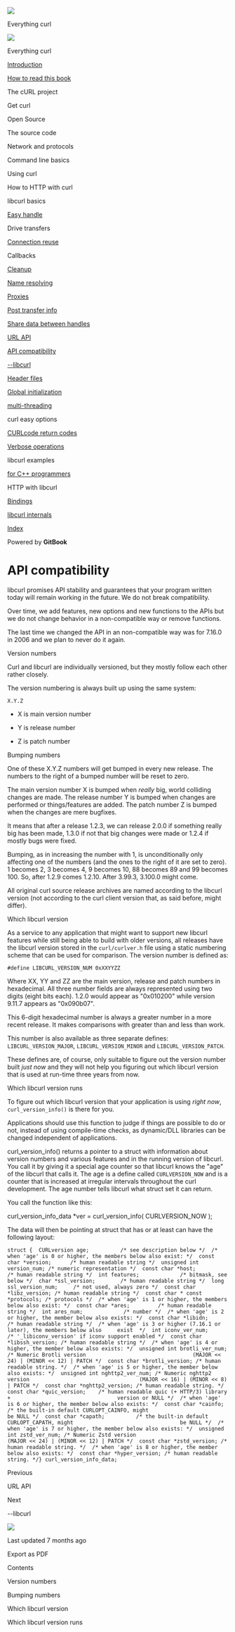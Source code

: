 <a href="../index.html" class="link-a079aa82--primary-53a25e66--logoLink-10d08504"></a>

<img src="https://gblobscdn.gitbook.com/orgs%2F-LxuH0qSm4xO9nWfEBlB%2Favatar.png?alt=media" class="image-67b14f24--avatar-1c1d03ec" />

<span class="text-4505230f--UIH400-4e41e82a--textContentFamily-49a318e1--spaceNameText-677c2969">Everything curl</span>

<a href="../index.html" class="link-a079aa82--primary-53a25e66--logoLink-10d08504"></a>

<img src="https://gblobscdn.gitbook.com/orgs%2F-LxuH0qSm4xO9nWfEBlB%2Favatar.png?alt=media" class="image-67b14f24--avatar-1c1d03ec" />

<span class="text-4505230f--UIH400-4e41e82a--textContentFamily-49a318e1--spaceNameText-677c2969">Everything curl</span>

<a href="../index.html" class="navButton-94f2579c--navButtonClickable-161b88ca"><span class="text-4505230f--UIH300-2063425d--textContentFamily-49a318e1--navButtonLabel-14a4968f">Introduction</span></a>

<a href="../how-to-read.html" class="navButton-94f2579c--navButtonClickable-161b88ca"><span class="text-4505230f--UIH300-2063425d--textContentFamily-49a318e1--navButtonLabel-14a4968f">How to read this book</span></a>

<span class="text-4505230f--UIH300-2063425d--textContentFamily-49a318e1--navButtonLabel-14a4968f">The cURL project</span>

<span class="text-4505230f--UIH300-2063425d--textContentFamily-49a318e1--navButtonLabel-14a4968f">Get curl</span>

<span class="text-4505230f--UIH300-2063425d--textContentFamily-49a318e1--navButtonLabel-14a4968f">Open Source</span>

<span class="text-4505230f--UIH300-2063425d--textContentFamily-49a318e1--navButtonLabel-14a4968f">The source code</span>

<span class="text-4505230f--UIH300-2063425d--textContentFamily-49a318e1--navButtonLabel-14a4968f">Network and protocols</span>

<span class="text-4505230f--UIH300-2063425d--textContentFamily-49a318e1--navButtonLabel-14a4968f">Command line basics</span>

<span class="text-4505230f--UIH300-2063425d--textContentFamily-49a318e1--navButtonLabel-14a4968f">Using curl</span>

<span class="text-4505230f--UIH300-2063425d--textContentFamily-49a318e1--navButtonLabel-14a4968f">How to HTTP with curl</span>

<span class="text-4505230f--UIH300-2063425d--textContentFamily-49a318e1--navButtonLabel-14a4968f">libcurl basics</span>

<a href="easyhandle.html" class="navButton-94f2579c--pageItemWithChildrenNested-2c5d8183--navButtonClickable-161b88ca"><span class="text-4505230f--UIH300-2063425d--textContentFamily-49a318e1--navButtonLabel-14a4968f">Easy handle</span></a>

<span class="text-4505230f--UIH300-2063425d--textContentFamily-49a318e1--navButtonLabel-14a4968f">Drive transfers</span>

<a href="connectionreuse.html" class="navButton-94f2579c--pageItemWithChildrenNested-2c5d8183--navButtonClickable-161b88ca"><span class="text-4505230f--UIH300-2063425d--textContentFamily-49a318e1--navButtonLabel-14a4968f">Connection reuse</span></a>

<span class="text-4505230f--UIH300-2063425d--textContentFamily-49a318e1--navButtonLabel-14a4968f">Callbacks</span>

<a href="cleanup.html" class="navButton-94f2579c--pageItemWithChildrenNested-2c5d8183--navButtonClickable-161b88ca"><span class="text-4505230f--UIH300-2063425d--textContentFamily-49a318e1--navButtonLabel-14a4968f">Cleanup</span></a>

<a href="names.html" class="navButton-94f2579c--pageItemWithChildrenNested-2c5d8183--navButtonClickable-161b88ca"><span class="text-4505230f--UIH300-2063425d--textContentFamily-49a318e1--navButtonLabel-14a4968f">Name resolving</span></a>

<a href="proxies.html" class="navButton-94f2579c--pageItemWithChildrenNested-2c5d8183--navButtonClickable-161b88ca"><span class="text-4505230f--UIH300-2063425d--textContentFamily-49a318e1--navButtonLabel-14a4968f">Proxies</span></a>

<a href="getinfo.html" class="navButton-94f2579c--pageItemWithChildrenNested-2c5d8183--navButtonClickable-161b88ca"><span class="text-4505230f--UIH300-2063425d--textContentFamily-49a318e1--navButtonLabel-14a4968f">Post transfer info</span></a>

<a href="sharing.html" class="navButton-94f2579c--pageItemWithChildrenNested-2c5d8183--navButtonClickable-161b88ca"><span class="text-4505230f--UIH300-2063425d--textContentFamily-49a318e1--navButtonLabel-14a4968f">Share data between handles</span></a>

<a href="url.html" class="navButton-94f2579c--pageItemWithChildrenNested-2c5d8183--navButtonClickable-161b88ca"><span class="text-4505230f--UIH300-2063425d--textContentFamily-49a318e1--navButtonLabel-14a4968f">URL API</span></a>

<a href="api.html" class="navButton-94f2579c--pageItemWithChildrenNested-2c5d8183--navButtonClickable-161b88ca--navButtonOpened-6a88552e"><span class="text-4505230f--UIH300-2063425d--textContentFamily-49a318e1--navButtonLabel-14a4968f">API compatibility</span></a>

<a href="libcurl.html" class="navButton-94f2579c--pageItemWithChildrenNested-2c5d8183--navButtonClickable-161b88ca"><span class="text-4505230f--UIH300-2063425d--textContentFamily-49a318e1--navButtonLabel-14a4968f">--libcurl</span></a>

<a href="headers.html" class="navButton-94f2579c--pageItemWithChildrenNested-2c5d8183--navButtonClickable-161b88ca"><span class="text-4505230f--UIH300-2063425d--textContentFamily-49a318e1--navButtonLabel-14a4968f">Header files</span></a>

<a href="globalinit.html" class="navButton-94f2579c--pageItemWithChildrenNested-2c5d8183--navButtonClickable-161b88ca"><span class="text-4505230f--UIH300-2063425d--textContentFamily-49a318e1--navButtonLabel-14a4968f">Global initialization</span></a>

<a href="threading.html" class="navButton-94f2579c--pageItemWithChildrenNested-2c5d8183--navButtonClickable-161b88ca"><span class="text-4505230f--UIH300-2063425d--textContentFamily-49a318e1--navButtonLabel-14a4968f">multi-threading</span></a>

<span class="text-4505230f--UIH300-2063425d--textContentFamily-49a318e1--navButtonLabel-14a4968f">curl easy options</span>

<a href="curlcode.html" class="navButton-94f2579c--pageItemWithChildrenNested-2c5d8183--navButtonClickable-161b88ca"><span class="text-4505230f--UIH300-2063425d--textContentFamily-49a318e1--navButtonLabel-14a4968f">CURLcode return codes</span></a>

<a href="verbose.html" class="navButton-94f2579c--pageItemWithChildrenNested-2c5d8183--navButtonClickable-161b88ca"><span class="text-4505230f--UIH300-2063425d--textContentFamily-49a318e1--navButtonLabel-14a4968f">Verbose operations</span></a>

<span class="text-4505230f--UIH300-2063425d--textContentFamily-49a318e1--navButtonLabel-14a4968f">libcurl examples</span>

<a href="cplusplus.html" class="navButton-94f2579c--pageItemWithChildrenNested-2c5d8183--navButtonClickable-161b88ca"><span class="text-4505230f--UIH300-2063425d--textContentFamily-49a318e1--navButtonLabel-14a4968f">for C++ programmers</span></a>

<span class="text-4505230f--UIH300-2063425d--textContentFamily-49a318e1--navButtonLabel-14a4968f">HTTP with libcurl</span>

<a href="../bindings.html" class="navButton-94f2579c--navButtonClickable-161b88ca"><span class="text-4505230f--UIH300-2063425d--textContentFamily-49a318e1--navButtonLabel-14a4968f">Bindings</span></a>

<a href="../internals.html" class="navButton-94f2579c--navButtonClickable-161b88ca"><span class="text-4505230f--UIH300-2063425d--textContentFamily-49a318e1--navButtonLabel-14a4968f">libcurl internals</span></a>

<a href="../bookindex.html" class="navButton-94f2579c--navButtonClickable-161b88ca"><span class="text-4505230f--UIH300-2063425d--textContentFamily-49a318e1--navButtonLabel-14a4968f">Index</span></a>

<a href="https://www.gitbook.com/?utm_source=content&amp;utm_medium=trademark&amp;utm_campaign=curl-1" class="reset-3c756112--trademark-a8da4b94"></a>

<span class="text-4505230f--TextH200-a3425406--textUIFamily-5ebd8e40">Powered by **GitBook**</span>

# <span class="text-4505230f--DisplayH900-bfb998fa--textContentFamily-49a318e1">API compatibility</span>

<span class="text-4505230f--UIH300-2063425d--textUIFamily-5ebd8e40--text-8ee2c8b2"></span>

<span class="text-4505230f--UIH300-2063425d--textUIFamily-5ebd8e40--text-8ee2c8b2"></span>

<span class="text-4505230f--TextH400-3033861f--textContentFamily-49a318e1"><span data-key="21632493d67f4f1a925126c6b7648044"><span data-offset-key="21632493d67f4f1a925126c6b7648044:0">libcurl promises API stability and guarantees that your program written today will remain working in the future. We do not break compatibility.</span></span></span>

<span class="text-4505230f--TextH400-3033861f--textContentFamily-49a318e1"><span data-key="8a36e44f4f9940d3b8506cc0b58c4e64"><span data-offset-key="8a36e44f4f9940d3b8506cc0b58c4e64:0">Over time, we add features, new options and new functions to the APIs but we do not change behavior in a non-compatible way or remove functions.</span></span></span>

<span class="text-4505230f--TextH400-3033861f--textContentFamily-49a318e1"><span data-key="471d54b6f4e0471c9c9c283e90a6729e"><span data-offset-key="471d54b6f4e0471c9c9c283e90a6729e:0">The last time we changed the API in an non-compatible way was for 7.16.0 in 2006 and we plan to never do it again.</span></span></span>

<span class="text-4505230f--HeadingH700-04e1a2a3--textContentFamily-49a318e1"><span data-key="fcf73fb0417c4507860e8b99d17aba17"><span data-offset-key="fcf73fb0417c4507860e8b99d17aba17:0">Version numbers</span></span></span>

<span class="text-4505230f--TextH400-3033861f--textContentFamily-49a318e1"><span data-key="84028ad9d2fa4a97b8e919979505b830"><span data-offset-key="84028ad9d2fa4a97b8e919979505b830:0">Curl and libcurl are individually versioned, but they mostly follow each other rather closely.</span></span></span>

<span class="text-4505230f--TextH400-3033861f--textContentFamily-49a318e1"><span data-key="f8f9e06194474600a6bb806445cce088"><span data-offset-key="f8f9e06194474600a6bb806445cce088:0">The version numbering is always built up using the same system:</span></span></span>

    X.Y.Z

- <span class="text-4505230f--TextH400-3033861f--textContentFamily-49a318e1"><span data-key="1adc03a1ed754d9bb5ced3479879b667"><span data-offset-key="1adc03a1ed754d9bb5ced3479879b667:0">X is main version number</span></span></span>

- <span class="text-4505230f--TextH400-3033861f--textContentFamily-49a318e1"><span data-key="df77ff5c900e4c91b7d5529b54e6273d"><span data-offset-key="df77ff5c900e4c91b7d5529b54e6273d:0">Y is release number</span></span></span>

- <span class="text-4505230f--TextH400-3033861f--textContentFamily-49a318e1"><span data-key="d99349fc66d94267bb07dda3e448db8e"><span data-offset-key="d99349fc66d94267bb07dda3e448db8e:0">Z is patch number</span></span></span>

<span class="text-4505230f--HeadingH700-04e1a2a3--textContentFamily-49a318e1"><span data-key="7cc28972c93a48c3911d1dacb4e34273"><span data-offset-key="7cc28972c93a48c3911d1dacb4e34273:0">Bumping numbers</span></span></span>

<span class="text-4505230f--TextH400-3033861f--textContentFamily-49a318e1"><span data-key="a321198d15c44e27a0863cbd415f8b34"><span data-offset-key="a321198d15c44e27a0863cbd415f8b34:0">One of these X.Y.Z numbers will get bumped in every new release. The numbers to the right of a bumped number will be reset to zero.</span></span></span>

<span class="text-4505230f--TextH400-3033861f--textContentFamily-49a318e1"><span data-key="621eccd9922c4a5f85159739050c54c8"><span data-offset-key="621eccd9922c4a5f85159739050c54c8:0">The main version number X is bumped when </span><span data-offset-key="621eccd9922c4a5f85159739050c54c8:1">_really_</span><span data-offset-key="621eccd9922c4a5f85159739050c54c8:2"> big, world colliding changes are made. The release number Y is bumped when changes are performed or things/features are added. The patch number Z is bumped when the changes are mere bugfixes.</span></span></span>

<span class="text-4505230f--TextH400-3033861f--textContentFamily-49a318e1"><span data-key="a81d2c6bc984413ea97f706188affabb"><span data-offset-key="a81d2c6bc984413ea97f706188affabb:0">It means that after a release 1.2.3, we can release 2.0.0 if something really big has been made, 1.3.0 if not that big changes were made or 1.2.4 if mostly bugs were fixed.</span></span></span>

<span class="text-4505230f--TextH400-3033861f--textContentFamily-49a318e1"><span data-key="ca35699139144008adfa60287355b809"><span data-offset-key="ca35699139144008adfa60287355b809:0">Bumping, as in increasing the number with 1, is unconditionally only affecting one of the numbers (and the ones to the right of it are set to zero). 1 becomes 2, 3 becomes 4, 9 becomes 10, 88 becomes 89 and 99 becomes 100. So, after 1.2.9 comes 1.2.10. After 3.99.3, 3.100.0 might come.</span></span></span>

<span class="text-4505230f--TextH400-3033861f--textContentFamily-49a318e1"><span data-key="e357de595aa547eb9187ade3a2c8745b"><span data-offset-key="e357de595aa547eb9187ade3a2c8745b:0">All original curl source release archives are named according to the libcurl version (not according to the curl client version that, as said before, might differ).</span></span></span>

<span class="text-4505230f--HeadingH700-04e1a2a3--textContentFamily-49a318e1"><span data-key="6d47069220bc4bdd86f6b4dae2dbadec"><span data-offset-key="6d47069220bc4bdd86f6b4dae2dbadec:0">Which libcurl version</span></span></span>

<span class="text-4505230f--TextH400-3033861f--textContentFamily-49a318e1"><span data-key="5cc98fddfa394f9396409b92fc725e6d"><span data-offset-key="5cc98fddfa394f9396409b92fc725e6d:0">As a service to any application that might want to support new libcurl features while still being able to build with older versions, all releases have the libcurl version stored in the </span><span data-offset-key="5cc98fddfa394f9396409b92fc725e6d:1">`curl/curlver.h`</span><span data-offset-key="5cc98fddfa394f9396409b92fc725e6d:2"> file using a static numbering scheme that can be used for comparison. The version number is defined as:</span></span></span>

    #define LIBCURL_VERSION_NUM 0xXXYYZZ

<span class="text-4505230f--TextH400-3033861f--textContentFamily-49a318e1"><span data-key="d5273ef04dd04cebb65d2fcb0a2f4084"><span data-offset-key="d5273ef04dd04cebb65d2fcb0a2f4084:0">Where XX, YY and ZZ are the main version, release and patch numbers in hexadecimal. All three number fields are always represented using two digits (eight bits each). 1.2.0 would appear as "0x010200" while version 9.11.7 appears as "0x090b07".</span></span></span>

<span class="text-4505230f--TextH400-3033861f--textContentFamily-49a318e1"><span data-key="bbee3f260aff4b129a584c37e6c61bff"><span data-offset-key="bbee3f260aff4b129a584c37e6c61bff:0">This 6-digit hexadecimal number is always a greater number in a more recent release. It makes comparisons with greater than and less than work.</span></span></span>

<span class="text-4505230f--TextH400-3033861f--textContentFamily-49a318e1"><span data-key="73d43a99825942bcbd472a0a14792f96"><span data-offset-key="73d43a99825942bcbd472a0a14792f96:0">This number is also available as three separate defines: </span><span data-offset-key="73d43a99825942bcbd472a0a14792f96:1">`LIBCURL_VERSION_MAJOR`</span><span data-offset-key="73d43a99825942bcbd472a0a14792f96:2">, </span><span data-offset-key="73d43a99825942bcbd472a0a14792f96:3">`LIBCURL_VERSION_MINOR`</span><span data-offset-key="73d43a99825942bcbd472a0a14792f96:4"> and </span><span data-offset-key="73d43a99825942bcbd472a0a14792f96:5">`LIBCURL_VERSION_PATCH`</span><span data-offset-key="73d43a99825942bcbd472a0a14792f96:6">.</span></span></span>

<span class="text-4505230f--TextH400-3033861f--textContentFamily-49a318e1"><span data-key="2ef6b928b4a24463858a708c77d2d7c0"><span data-offset-key="2ef6b928b4a24463858a708c77d2d7c0:0">These defines are, of course, only suitable to figure out the version number built </span><span data-offset-key="2ef6b928b4a24463858a708c77d2d7c0:1">_just now_</span><span data-offset-key="2ef6b928b4a24463858a708c77d2d7c0:2"> and they will not help you figuring out which libcurl version that is used at run-time three years from now.</span></span></span>

<span class="text-4505230f--HeadingH700-04e1a2a3--textContentFamily-49a318e1"><span data-key="5e4f86f4dcfa488782932ab6bda14d75"><span data-offset-key="5e4f86f4dcfa488782932ab6bda14d75:0">Which libcurl version runs</span></span></span>

<span class="text-4505230f--TextH400-3033861f--textContentFamily-49a318e1"><span data-key="a2bb12e70f01429d8523374c9f7852e6"><span data-offset-key="a2bb12e70f01429d8523374c9f7852e6:0">To figure out which libcurl version that your application is using </span><span data-offset-key="a2bb12e70f01429d8523374c9f7852e6:1">_right now_</span><span data-offset-key="a2bb12e70f01429d8523374c9f7852e6:2">, </span><span data-offset-key="a2bb12e70f01429d8523374c9f7852e6:3">`curl_version_info()`</span><span data-offset-key="a2bb12e70f01429d8523374c9f7852e6:4"> is there for you.</span></span></span>

<span class="text-4505230f--TextH400-3033861f--textContentFamily-49a318e1"><span data-key="ee25f887840e45b8804133da31d69f44"><span data-offset-key="ee25f887840e45b8804133da31d69f44:0">Applications should use this function to judge if things are possible to do or not, instead of using compile-time checks, as dynamic/DLL libraries can be changed independent of applications.</span></span></span>

<span class="text-4505230f--TextH400-3033861f--textContentFamily-49a318e1"><span data-key="f8714dd5264544a6ad1977d54d5f6dd0"><span data-offset-key="f8714dd5264544a6ad1977d54d5f6dd0:0">curl_version_info() returns a pointer to a struct with information about version numbers and various features and in the running version of libcurl. You call it by giving it a special age counter so that libcurl knows the "age" of the libcurl that calls it. The age is a define called </span><span data-offset-key="f8714dd5264544a6ad1977d54d5f6dd0:1">`CURLVERSION_NOW`</span><span data-offset-key="f8714dd5264544a6ad1977d54d5f6dd0:2"> and is a counter that is increased at irregular intervals throughout the curl development. The age number tells libcurl what struct set it can return.</span></span></span>

<span class="text-4505230f--TextH400-3033861f--textContentFamily-49a318e1"><span data-key="eaf4d868185f4e02bf607c89c3226d6a"><span data-offset-key="eaf4d868185f4e02bf607c89c3226d6a:0">You call the function like this:</span></span></span>

<span class="text-4505230f--TextH400-3033861f--textContentFamily-49a318e1"><span data-key="da91717abf1e42f295e82b27f47d377e"><span data-offset-key="da91717abf1e42f295e82b27f47d377e:0">curl_version_info_data \*ver = curl_version_info( CURLVERSION_NOW );</span></span></span>

<span class="text-4505230f--TextH400-3033861f--textContentFamily-49a318e1"><span data-key="f537395d9971455f870bf6c67818db68"><span data-offset-key="f537395d9971455f870bf6c67818db68:0">The data will then be pointing at struct that has or at least can have the following layout:</span></span></span>

    struct {  CURLversion age;          /* see description below */​  /* when 'age' is 0 or higher, the members below also exist: */  const char *version;      /* human readable string */  unsigned int version_num; /* numeric representation */  const char *host;         /* human readable string */  int features;             /* bitmask, see below */  char *ssl_version;        /* human readable string */  long ssl_version_num;     /* not used, always zero */  const char *libz_version; /* human readable string */  const char * const *protocols; /* protocols */​  /* when 'age' is 1 or higher, the members below also exist: */  const char *ares;         /* human readable string */  int ares_num;             /* number */​  /* when 'age' is 2 or higher, the member below also exists: */  const char *libidn;       /* human readable string */​  /* when 'age' is 3 or higher (7.16.1 or later), the members below also     exist  */  int iconv_ver_num;       /* '_libiconv_version' if iconv support enabled */​  const char *libssh_version; /* human readable string */​  /* when 'age' is 4 or higher, the member below also exists: */  unsigned int brotli_ver_num; /* Numeric Brotli version                                  (MAJOR << 24) | (MINOR << 12) | PATCH */  const char *brotli_version; /* human readable string. */​  /* when 'age' is 5 or higher, the member below also exists: */  unsigned int nghttp2_ver_num; /* Numeric nghttp2 version                                   (MAJOR << 16) | (MINOR << 8) | PATCH */  const char *nghttp2_version; /* human readable string. */  const char *quic_version;    /* human readable quic (+ HTTP/3) library +                                  version or NULL */​  /* when 'age' is 6 or higher, the member below also exists: */  const char *cainfo;          /* the built-in default CURLOPT_CAINFO, might                                  be NULL */  const char *capath;          /* the built-in default CURLOPT_CAPATH, might                                  be NULL */​  /* when 'age' is 7 or higher, the member below also exists: */  unsigned int zstd_ver_num; /* Numeric Zstd version                                  (MAJOR << 24) | (MINOR << 12) | PATCH */  const char *zstd_version; /* human readable string. */​  /* when 'age' is 8 or higher, the member below also exists: */  const char *hyper_version; /* human readable string. */​} curl_version_info_data;

<a href="url.html" class="reset-3c756112--card-6570f064--whiteCard-fff091a4--cardPrevious-56a5e674"></a>

<span class="text-4505230f--TextH200-a3425406--textContentFamily-49a318e1">Previous</span>

<span class="text-4505230f--UIH400-4e41e82a--textContentFamily-49a318e1">URL API</span>

<a href="libcurl.html" class="reset-3c756112--card-6570f064--whiteCard-fff091a4--cardNext-19241c42"></a>

<span class="text-4505230f--TextH200-a3425406--textContentFamily-49a318e1">Next</span>

<span class="text-4505230f--UIH400-4e41e82a--textContentFamily-49a318e1">--libcurl</span>

<img src="https://avatars.githubusercontent.com/u/66654881?v=4" class="image-67b14f24--avatar-1c1d03ec" />

<span class="text-4505230f--TextH200-a3425406--textContentFamily-49a318e1">Last updated 7 months ago</span>

<span class="text-4505230f--UIH300-2063425d--textUIFamily-5ebd8e40">Export as PDF</span>

<span class="text-4505230f--InfoH100-1e92e1d1--textContentFamily-49a318e1">Contents</span>

<a href="api.html#version-numbers" class="reset-3c756112--menuItem-aa02f6ec--menuItemLight-757d5235--menuItemInline-173bdf97--pageTocItem-f4427024"></a>

<span class="text-4505230f--UIH300-2063425d--textContentFamily-49a318e1"><span class="text-4505230f--UIH200-50ead35f--textContentFamily-49a318e1">Version numbers</span></span>

<a href="api.html#bumping-numbers" class="reset-3c756112--menuItem-aa02f6ec--menuItemLight-757d5235--menuItemInline-173bdf97--pageTocItem-f4427024"></a>

<span class="text-4505230f--UIH300-2063425d--textContentFamily-49a318e1"><span class="text-4505230f--UIH200-50ead35f--textContentFamily-49a318e1">Bumping numbers</span></span>

<a href="api.html#which-libcurl-version" class="reset-3c756112--menuItem-aa02f6ec--menuItemLight-757d5235--menuItemInline-173bdf97--pageTocItem-f4427024"></a>

<span class="text-4505230f--UIH300-2063425d--textContentFamily-49a318e1"><span class="text-4505230f--UIH200-50ead35f--textContentFamily-49a318e1">Which libcurl version</span></span>

<a href="api.html#which-libcurl-version-runs" class="reset-3c756112--menuItem-aa02f6ec--menuItemLight-757d5235--menuItemInline-173bdf97--pageTocItem-f4427024"></a>

<span class="text-4505230f--UIH300-2063425d--textContentFamily-49a318e1"><span class="text-4505230f--UIH200-50ead35f--textContentFamily-49a318e1">Which libcurl version runs</span></span>
